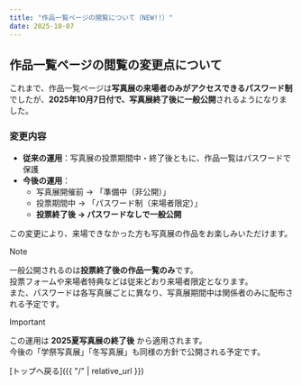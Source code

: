 ```yaml
---
title: "作品一覧ページの閲覧について（NEW!!）"
date: 2025-10-07
---
```


## 作品一覧ページの閲覧の変更点について

これまで、作品一覧ページは**写真展の来場者のみがアクセスできるパスワード制**でしたが、**2025年10月7日付で、写真展終了後に一般公開**されるようになりました。

### 変更内容
- **従来の運用**：写真展の投票期間中・終了後ともに、作品一覧はパスワードで保護  
- **今後の運用**：  
  - 写真展開催前 → 「準備中（非公開）」  
  - 投票期間中 → 「パスワード制（来場者限定）」  
  - **投票終了後 → パスワードなしで一般公開**

この変更により、来場できなかった方も写真展の作品をお楽しみいただけます。

> [!NOTE]
> 一般公開されるのは**投票終了後の作品一覧のみ**です。  
> 投票フォームや来場者特典などは従来どおり来場者限定となります。  
> また、パスワードは各写真展ごとに異なり、写真展期間中は関係者のみに配布される予定です。

> [!IMPORTANT]
> この運用は **2025夏写真展の終了後** から適用されます。  
> 今後の「学祭写真展」「冬写真展」も同様の方針で公開される予定です。

[トップへ戻る]({{ "/" | relative_url }})
